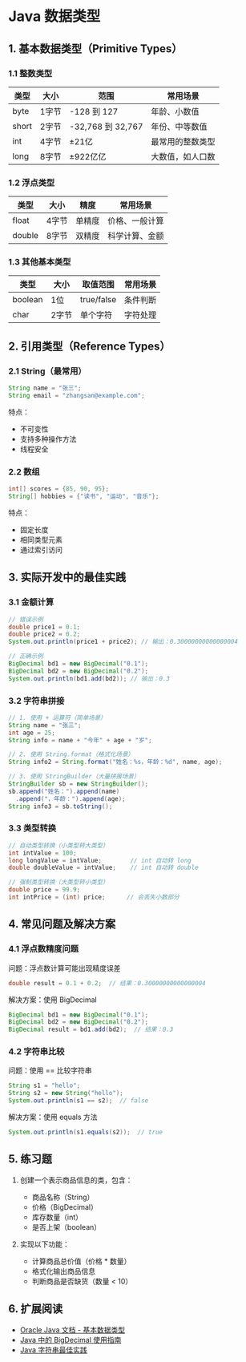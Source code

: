 # Java 数据类型

## 1. 基本数据类型（Primitive Types）

### 1.1 整数类型
| 类型  | 大小    | 范围                    | 常用场景           |
|-------|---------|------------------------|-------------------|
| byte  | 1字节   | -128 到 127            | 年龄、小数值      |
| short | 2字节   | -32,768 到 32,767      | 年份、中等数值    |
| int   | 4字节   | ±21亿                  | 最常用的整数类型  |
| long  | 8字节   | ±922亿亿               | 大数值，如人口数  |

### 1.2 浮点类型
| 类型   | 大小    | 精度     | 常用场景           |
|--------|---------|----------|-------------------|
| float  | 4字节   | 单精度   | 价格、一般计算    |
| double | 8字节   | 双精度   | 科学计算、金额    |

### 1.3 其他基本类型
| 类型      | 大小    | 取值范围        | 常用场景           |
|-----------|---------|----------------|-------------------|
| boolean   | 1位     | true/false     | 条件判断          |
| char      | 2字节   | 单个字符        | 字符处理          |

## 2. 引用类型（Reference Types）

### 2.1 String（最常用）
```java
String name = "张三";
String email = "zhangsan@example.com";
```
特点：
- 不可变性
- 支持多种操作方法
- 线程安全

### 2.2 数组
```java
int[] scores = {85, 90, 95};
String[] hobbies = {"读书", "运动", "音乐"};
```
特点：
- 固定长度
- 相同类型元素
- 通过索引访问

## 3. 实际开发中的最佳实践

### 3.1 金额计算
```java
// 错误示例
double price1 = 0.1;
double price2 = 0.2;
System.out.println(price1 + price2); // 输出：0.30000000000000004

// 正确示例
BigDecimal bd1 = new BigDecimal("0.1");
BigDecimal bd2 = new BigDecimal("0.2");
System.out.println(bd1.add(bd2)); // 输出：0.3
```

### 3.2 字符串拼接
```java
// 1. 使用 + 运算符（简单场景）
String name = "张三";
int age = 25;
String info = name + "今年" + age + "岁";

// 2. 使用 String.format（格式化场景）
String info2 = String.format("姓名：%s，年龄：%d", name, age);

// 3. 使用 StringBuilder（大量拼接场景）
StringBuilder sb = new StringBuilder();
sb.append("姓名：").append(name)
  .append("，年龄：").append(age);
String info3 = sb.toString();
```

### 3.3 类型转换
```java
// 自动类型转换（小类型转大类型）
int intValue = 100;
long longValue = intValue;        // int 自动转 long
double doubleValue = intValue;    // int 自动转 double

// 强制类型转换（大类型转小类型）
double price = 99.9;
int intPrice = (int) price;      // 会丢失小数部分
```

## 4. 常见问题及解决方案

### 4.1 浮点数精度问题
问题：浮点数计算可能出现精度误差
```java
double result = 0.1 + 0.2;  // 结果：0.30000000000000004
```
解决方案：使用 BigDecimal
```java
BigDecimal bd1 = new BigDecimal("0.1");
BigDecimal bd2 = new BigDecimal("0.2");
BigDecimal result = bd1.add(bd2);  // 结果：0.3
```

### 4.2 字符串比较
问题：使用 == 比较字符串
```java
String s1 = "hello";
String s2 = new String("hello");
System.out.println(s1 == s2);  // false
```
解决方案：使用 equals 方法
```java
System.out.println(s1.equals(s2));  // true
```

## 5. 练习题

1. 创建一个表示商品信息的类，包含：
   - 商品名称（String）
   - 价格（BigDecimal）
   - 库存数量（int）
   - 是否上架（boolean）

2. 实现以下功能：
   - 计算商品总价值（价格 * 数量）
   - 格式化输出商品信息
   - 判断商品是否缺货（数量 < 10）

## 6. 扩展阅读

- [Oracle Java 文档 - 基本数据类型](https://docs.oracle.com/javase/tutorial/java/nutsandbolts/datatypes.html)
- [Java 中的 BigDecimal 使用指南](https://www.baeldung.com/java-bigdecimal-biginteger)
- [Java 字符串最佳实践](https://www.baeldung.com/java-string) 